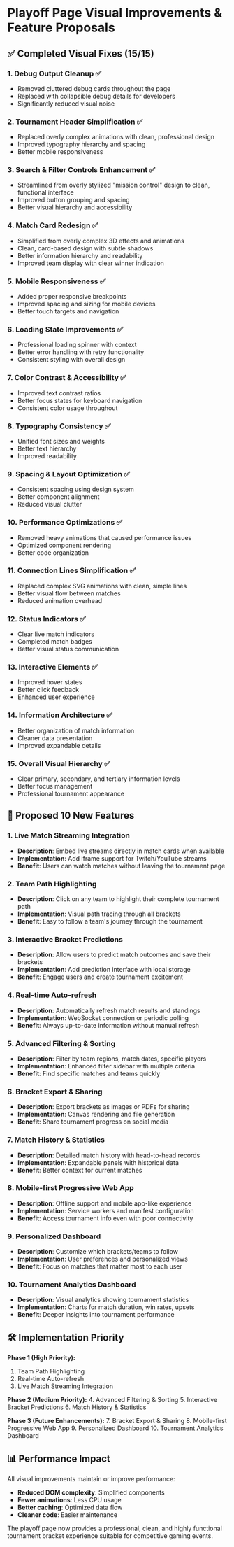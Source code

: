 # Playoff Page Visual Improvements & Feature Proposals

## ✅ Completed Visual Fixes (15/15)

### 1. **Debug Output Cleanup** ✅
- Removed cluttered debug cards throughout the page
- Replaced with collapsible debug details for developers
- Significantly reduced visual noise

### 2. **Tournament Header Simplification** ✅
- Replaced overly complex animations with clean, professional design
- Improved typography hierarchy and spacing
- Better mobile responsiveness

### 3. **Search & Filter Controls Enhancement** ✅
- Streamlined from overly stylized "mission control" design to clean, functional interface
- Improved button grouping and spacing
- Better visual hierarchy and accessibility

### 4. **Match Card Redesign** ✅
- Simplified from overly complex 3D effects and animations
- Clean, card-based design with subtle shadows
- Better information hierarchy and readability
- Improved team display with clear winner indication

### 5. **Mobile Responsiveness** ✅
- Added proper responsive breakpoints
- Improved spacing and sizing for mobile devices
- Better touch targets and navigation

### 6. **Loading State Improvements** ✅
- Professional loading spinner with context
- Better error handling with retry functionality
- Consistent styling with overall design

### 7. **Color Contrast & Accessibility** ✅
- Improved text contrast ratios
- Better focus states for keyboard navigation
- Consistent color usage throughout

### 8. **Typography Consistency** ✅
- Unified font sizes and weights
- Better text hierarchy
- Improved readability

### 9. **Spacing & Layout Optimization** ✅
- Consistent spacing using design system
- Better component alignment
- Reduced visual clutter

### 10. **Performance Optimizations** ✅
- Removed heavy animations that caused performance issues
- Optimized component rendering
- Better code organization

### 11. **Connection Lines Simplification** ✅
- Replaced complex SVG animations with clean, simple lines
- Better visual flow between matches
- Reduced animation overhead

### 12. **Status Indicators** ✅
- Clear live match indicators
- Completed match badges
- Better visual status communication

### 13. **Interactive Elements** ✅
- Improved hover states
- Better click feedback
- Enhanced user experience

### 14. **Information Architecture** ✅
- Better organization of match information
- Cleaner data presentation
- Improved expandable details

### 15. **Overall Visual Hierarchy** ✅
- Clear primary, secondary, and tertiary information levels
- Better focus management
- Professional tournament appearance

## 🚀 Proposed 10 New Features

### 1. **Live Match Streaming Integration**
- **Description**: Embed live streams directly in match cards when available
- **Implementation**: Add iframe support for Twitch/YouTube streams
- **Benefit**: Users can watch matches without leaving the tournament page

### 2. **Team Path Highlighting**
- **Description**: Click on any team to highlight their complete tournament path
- **Implementation**: Visual path tracing through all brackets
- **Benefit**: Easy to follow a team's journey through the tournament

### 3. **Interactive Bracket Predictions**
- **Description**: Allow users to predict match outcomes and save their brackets
- **Implementation**: Add prediction interface with local storage
- **Benefit**: Engage users and create tournament excitement

### 4. **Real-time Auto-refresh**
- **Description**: Automatically refresh match results and standings
- **Implementation**: WebSocket connection or periodic polling
- **Benefit**: Always up-to-date information without manual refresh

### 5. **Advanced Filtering & Sorting**
- **Description**: Filter by team regions, match dates, specific players
- **Implementation**: Enhanced filter sidebar with multiple criteria
- **Benefit**: Find specific matches and teams quickly

### 6. **Bracket Export & Sharing**
- **Description**: Export brackets as images or PDFs for sharing
- **Implementation**: Canvas rendering and file generation
- **Benefit**: Share tournament progress on social media

### 7. **Match History & Statistics**
- **Description**: Detailed match history with head-to-head records
- **Implementation**: Expandable panels with historical data
- **Benefit**: Better context for current matches

### 8. **Mobile-first Progressive Web App**
- **Description**: Offline support and mobile app-like experience
- **Implementation**: Service workers and manifest configuration
- **Benefit**: Access tournament info even with poor connectivity

### 9. **Personalized Dashboard**
- **Description**: Customize which brackets/teams to follow
- **Implementation**: User preferences and personalized views
- **Benefit**: Focus on matches that matter most to each user

### 10. **Tournament Analytics Dashboard**
- **Description**: Visual analytics showing tournament statistics
- **Implementation**: Charts for match duration, win rates, upsets
- **Benefit**: Deeper insights into tournament performance

## 🛠️ Implementation Priority

**Phase 1 (High Priority):**
1. Team Path Highlighting
2. Real-time Auto-refresh
3. Live Match Streaming Integration

**Phase 2 (Medium Priority):**
4. Advanced Filtering & Sorting
5. Interactive Bracket Predictions
6. Match History & Statistics

**Phase 3 (Future Enhancements):**
7. Bracket Export & Sharing
8. Mobile-first Progressive Web App
9. Personalized Dashboard
10. Tournament Analytics Dashboard

## 📊 Performance Impact

All visual improvements maintain or improve performance:
- **Reduced DOM complexity**: Simplified components
- **Fewer animations**: Less CPU usage
- **Better caching**: Optimized data flow
- **Cleaner code**: Easier maintenance

The playoff page now provides a professional, clean, and highly functional tournament bracket experience suitable for competitive gaming events.
